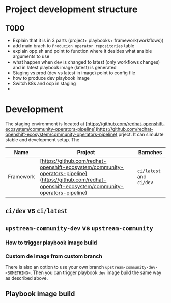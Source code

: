 # Project development structure

## TODO
- Explain that it is in 3 parts (project+ playbooks+ framework(workflows))
- add main brach to `Producion operator repositories` table
- explain opp.sh and point to function where it desides what ansible arguments to use
- what happen when dev is changed to latest (only workflows changes) and in latest playbook image (latest) is generated
- Staging vs prod (dev vs latest in image) point to config file
- how to produce dev playbook image
- Switch k8s and ocp in staging
- 


# Development
The staging environment is located at [https://github.com/redhat-openshift-ecosystem/community-operators-pipeline](https://github.com/redhat-openshift-ecosystem/community-operators-pipeline) prject. It can simulate stable and development setup. The 

| Name | Project| Barnches |
|------|--------|---------------|
|Framework|[https://github.com/redhat-openshift-ecosystem/community-operators-pipeline](https://github.com/redhat-openshift-ecosystem/community-operators-pipeline)|`ci/latest` and `ci/dev`|

## `ci/dev` vs `ci/latest`

## `upstream-community-dev` vs `upstream-community`
### How to trigger playbook image build
### Custom de image from custom branch
There is also an option to use your own branch `upstream-community-dev-<SOMETHING>`. Then you can trigger playbook `dev` image build the same way as described above.

## Playbook image build
